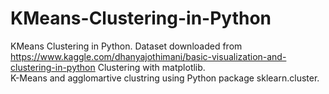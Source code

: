 # KMeans-Clustering-in-Python
KMeans Clustering in Python. Dataset downloaded from https://www.kaggle.com/dhanyajothimani/basic-visualization-and-clustering-in-python
Clustering with matplotlib.   
K-Means and agglomartive clustring using Python package sklearn.cluster.
